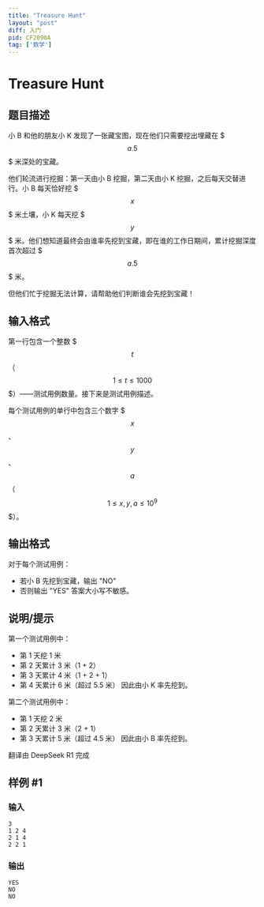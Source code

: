 ```yaml
---
title: "Treasure Hunt"
layout: "post"
diff: 入门
pid: CF2090A
tag: ['数学']
---
```


# Treasure Hunt

## 题目描述

小 B 和他的朋友小 K 发现了一张藏宝图，现在他们只需要挖出埋藏在 $$$a.5$$$ 米深处的宝藏。

他们轮流进行挖掘：第一天由小 B 挖掘，第二天由小 K 挖掘，之后每天交替进行。小 B 每天恰好挖 $$$x$$$ 米土壤，小 K 每天挖 $$$y$$$ 米。他们想知道最终会由谁率先挖到宝藏，即在谁的工作日期间，累计挖掘深度首次超过 $$$a.5$$$ 米。

但他们忙于挖掘无法计算，请帮助他们判断谁会先挖到宝藏！

## 输入格式

第一行包含一个整数 $$$t$$$（$$$1 \le t \le 1000$$$）——测试用例数量。接下来是测试用例描述。

每个测试用例的单行中包含三个数字 $$$x$$$、$$$y$$$、$$$a$$$（$$$1 \leq x, y, a \leq 10^9$$$）。


## 输出格式

对于每个测试用例：
- 若小 B 先挖到宝藏，输出 "NO"
- 否则输出 "YES"
答案大小写不敏感。

## 说明/提示

第一个测试用例中：
- 第 1 天挖 1 米
- 第 2 天累计 3 米（1 + 2）
- 第 3 天累计 4 米（1 + 2 + 1）
- 第 4 天累计 6 米（超过 5.5 米）
因此由小 K 率先挖到。

第二个测试用例中：
- 第 1 天挖 2 米
- 第 2 天累计 3 米（2 + 1）
- 第 3 天累计 5 米（超过 4.5 米）
因此由小 B 率先挖到。

翻译由 DeepSeek R1 完成

## 样例 #1

### 输入

```
3
1 2 4
2 1 4
2 2 1
```

### 输出

```
YES
NO
NO
```

